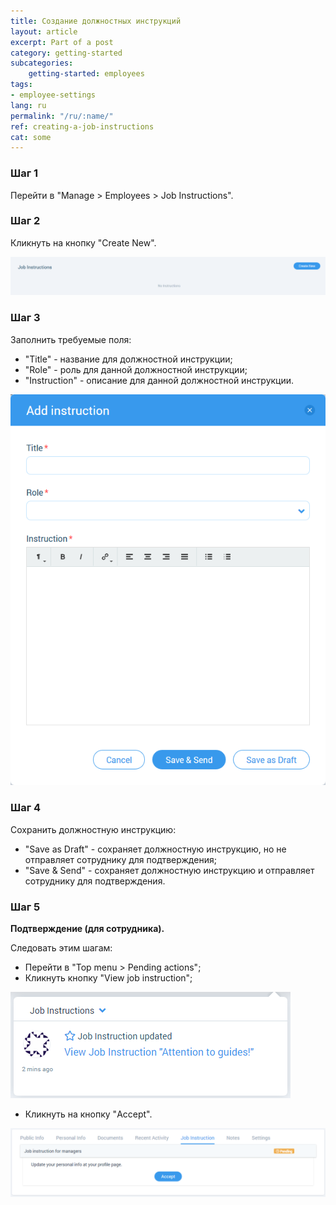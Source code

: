 ```yaml
---
title: Создание должностных инструкций
layout: article
excerpt: Part of a post
category: getting-started
subcategories:
    getting-started: employees
tags:
- employee-settings
lang: ru
permalink: "/ru/:name/"
ref: creating-a-job-instructions
cat: some
---
```


### **Шаг 1**

Перейти в "Manage > Employees > Job Instructions".

### **Шаг 2**

Кликнуть на кнопку "Create New".

![Creating_a_job_instruction1](/assets/images/creating_a_job_instruction1.png)

### **Шаг 3** 

Заполнить требуемые поля:
- "Title" - название для должностной инструкции;
- "Role" - роль для данной должностной инструкции;
- "Instruction" - описание для данной должностной инструкции.

![Creating_a_job_instruction2](/assets/images/creating_a_job_instruction2.png)

### **Шаг 4**

Сохранить должностную инструкцию:
- "Save as Draft" - сохраняет должностную инструкцию, но не отправляет сотруднику для подтверждения;
- "Save & Send" - сохраняет должностную инструкцию и отправляет сотруднику для подтверждения.

### **Шаг 5**

**Подтверждение (для сотрудника).**

Следовать этим шагам:
- Перейти в "Top menu > Pending actions";
- Кликнуть кнопку "View job instruction";

![Creating_a_job_instruction3](/assets/images/creating_a_job_instruction3.png)

- Кликнуть на кнопку "Accept".

![Job_instruction_requests2](/assets/images/job_instruction_requests2.png)
